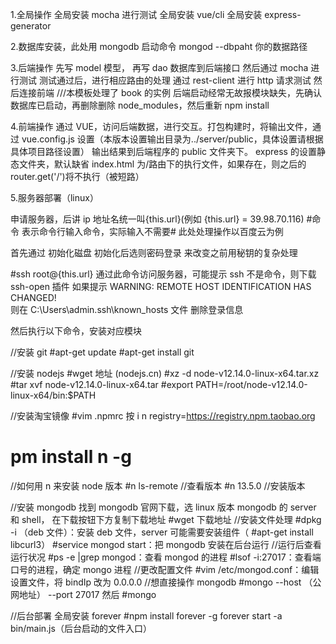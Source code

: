 1.全局操作
全局安装 mocha 进行测试
全局安装 vue/cli
全局安装 express-generator

2.数据库安装，此处用 mongodb
启动命令 mongod --dbpaht 你的数据路径

3.后端操作
先写 model 模型，
再写 dao 数据库到后端接口
然后通过 mocha 进行测试
测试通过后，进行相应路由的处理
通过 rest-client 进行 http 请求测试
然后连接前端
///本模板处理了 book 的实例
后端启动经常无故报模块缺失，先确认数据库已启动，再删除删除 node_modules，然后重新 npm install

4.前端操作
通过 VUE，访问后端数据，进行交互。打包构建时，将输出文件，通过 vue.config.js 设置（本版本设置输出目录为../server/public，具体设置请根据具体项目路径设置）
输出结果到后端程序的 public 文件夹下。
express 的设置静态文件夹，默认缺省 index.html 为/路由下的执行文件，如果存在，则之后的 router.get('/')将不执行（被短路）

5.服务器部署（linux）

申请服务器，后讲 ip 地址名统一叫{this.url}(例如 {this.url} = 39.98.70.116) #命令 表示命令行输入命令，实际输入不需要#
此处处理操作以百度云为例

首先通过 初始化磁盘 初始化后选则密码登录 来改变之前用秘钥的复杂处理

#ssh root@{this.url}
通过此命令访问服务器，可能提示 ssh 不是命令，则下载 ssh-open 插件
如果提示 WARNING: REMOTE HOST IDENTIFICATION HAS CHANGED!  
则在 C:\Users\admin\.ssh\known_hosts 文件 删除登录信息

然后执行以下命令，安装对应模块

//安装 git
#apt-get update
#apt-get install git

//安装 nodejs
#wget 地址 (nodejs.cn)
#xz -d node-v12.14.0-linux-x64.tar.xz
#tar xvf node-v12.14.0-linux-x64.tar
#export PATH=/root/node-v12.14.0-linux-x64/bin:\$PATH

//安装淘宝镜像
#vim .npmrc 按 i n registry=https://registry.npm.taobao.org

# pm install n -g

//如何用 n 来安装 node 版本
#n ls-remote //查看版本
#n 13.5.0 //安装版本

//安装 mongodb
找到 mongodb 官网下载，选 linux 版本 mongodb 的 server 和 shell，
在下载按钮下方复制下载地址
#wget 下载地址
//安装文件处理
#dpkg -i （deb 文件）：安装 deb 文件，server 可能需要安装组件（ #apt-get install libcurl3）
#service mongod start：把 mongodb 安装在后台运行
//运行后查看运行状况
#ps -e |grep mongod：查看 mongod 的进程
#lsof -i:27017：查看端口号的进程，确定 mongo 进程
//更改配置文件
#vim /etc/mongod.conf：编辑设置文件，将 bindIp 改为 0.0.0.0
//想直接操作 mongodb
#mongo --host （公网地址） --port 27017
然后
#mongo

//后台部署 全局安装 forever
#npm install forever -g
forever start -a bin/main.js（后台启动的文件入口）

